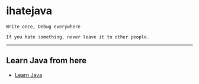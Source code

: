 # **ihatejava**

`Write once, Debug everywhere`

`If you hate something, never leave it to other people.`

---

## Learn Java from here
- [Learn Java](https://dev.java/learn/ "Learn Java")
